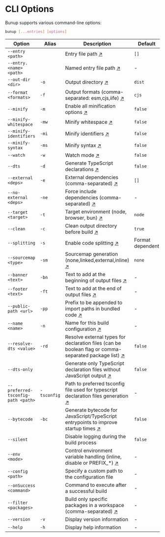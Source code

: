 # CLI Options

Bunup supports various command-line options:

```sh
bunup [...entries] [options]
```

| Option                             | Alias       | Description                                                                                                                            | Default          |
| ---------------------------------- | ----------- | -------------------------------------------------------------------------------------------------------------------------------------- | ---------------- |
| `--entry <path>`                   |             | Entry file path [↗](/docs#entry-points)                                                                                                | `[]`             |
| `--entry.<name> <path>`            |             | Named entry file path [↗](/docs#named-entries)                                                                                         | -                |
| `--out-dir <dir>`                  | `-o`        | Output directory [↗](/docs#output-directory)                                                                                           | `dist`           |
| `--format <formats>`               | `-f`        | Output formats (comma-separated: esm,cjs,iife) [↗](/docs#output-formats)                                                               | `cjs`            |
| `--minify`                         | `-m`        | Enable all minification options [↗](/docs#minification)                                                                                | `false`          |
| `--minify-whitespace`              | `-mw`       | Minify whitespace [↗](/docs#granular-minification-control)                                                                             | `false`          |
| `--minify-identifiers`             | `-mi`       | Minify identifiers [↗](/docs#granular-minification-control)                                                                            | `false`          |
| `--minify-syntax`                  | `-ms`       | Minify syntax [↗](/docs#granular-minification-control)                                                                                 | `false`          |
| `--watch`                          | `-w`        | Watch mode [↗](/docs#watch-mode)                                                                                                       | `false`          |
| `--dts`                            | `-d`        | Generate TypeScript declarations [↗](/docs#typescript-declarations)                                                                    | `false`          |
| `--external <deps>`                | `-e`        | External dependencies (comma-separated) [↗](/docs#external-dependencies)                                                               | `[]`             |
| `--no-external <deps>`             | `-ne`       | Force include dependencies (comma-separated) [↗](/docs#including-specific-external-dependencies)                                       | -                |
| `--target <target>`                | `-t`        | Target environment (node, browser, bun) [↗](/docs#target-environments)                                                                 | `node`           |
| `--clean`                          | `-c`        | Clean output directory before build [↗](/docs#cleaning-the-output-directory)                                                           | `true`           |
| `--splitting`                      | `-s`        | Enable code splitting [↗](/docs#code-splitting)                                                                                        | Format dependent |
| `--sourcemap <type>`               | `-sm`       | Sourcemap generation (none,linked,external,inline) [↗](/docs#source-maps)                                                              | `none`           |
| `--banner <text>`                  | `-bn`       | Text to add at the beginning of output files [↗](/docs#banner-and-footer)                                                              | -                |
| `--footer <text>`                  | `-ft`       | Text to add at the end of output files [↗](/docs#banner-and-footer)                                                                    | -                |
| `--public-path <url>`              | `-pp`       | Prefix to be appended to import paths in bundled code [↗](/docs#public-path)                                                           | -                |
| `--name <name>`                    | `-n`        | Name for this build configuration [↗](/docs#named-configurations)                                                                      | -                |
| `--resolve-dts <value>`            | `-rd`       | Resolve external types for declaration files (can be boolean flag or comma-separated package list) [↗](/docs#resolving-external-types) | `false`          |
| `--dts-only`                       |             | Generate only TypeScript declaration files without JavaScript output [↗](/docs#declaration-only-mode)                                  | `false`          |
| `--preferred-tsconfig-path <path>` | `-tsconfig` | Path to preferred tsconfig file used for typescript declaration files generation [↗](/docs#custom-typescript-configuration)            | -                |
| `--bytecode`                       | `-bc`       | Generate bytecode for JavaScript/TypeScript entrypoints to improve startup times [↗](/docs#bytecode)                                   | `false`          |
| `--silent`                         |             | Disable logging during the build process                                                                                               | `false`          |
| `--env <mode>`                     |             | Control environment variable handling (inline, disable or PREFIX\_\*) [↗](/docs#environment-variables)                                 | -                |
| `--config <path>`                  |             | Specify a custom path to the configuration file                                                                                        | -                |
| `--onSuccess <command>`            |             | Command to execute after a successful build                                                                                            | -                |
| `--filter <packages>`              |             | Build only specific packages in a workspace (comma-separated) [↗](/docs/guide/workspaces#building-specific-packages)                   | -                |
| `--version`                        | `-v`        | Display version information                                                                                                            | -                |
| `--help`                           | `-h`        | Display help information                                                                                                               | -                |
